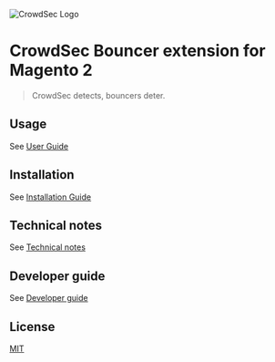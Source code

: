 ![CrowdSec Logo](https://raw.githubusercontent.com/crowdsecurity/cs-magento-bouncer/main/doc/images/logo_crowdsec.png) 

# CrowdSec Bouncer extension for Magento 2

> CrowdSec detects, bouncers deter.


## Usage

See [User Guide](https://github.com/crowdsecurity/cs-magento-bouncer/blob/main/doc/USER_GUIDE.md)

## Installation

See [Installation Guide](https://github.com/crowdsecurity/cs-magento-bouncer/blob/main/doc/INSTALLATION_GUIDE.md)


## Technical notes

See [Technical notes](https://github.com/crowdsecurity/cs-magento-bouncer/blob/main/doc/TECHNICAL_NOTES.md)

## Developer guide

See [Developer guide](https://github.com/crowdsecurity/cs-magento-bouncer/blob/main/doc/DEVELOPER.md)


## License

[MIT](https://github.com/crowdsecurity/cs-magento-bouncer/blob/main/LICENSE)
